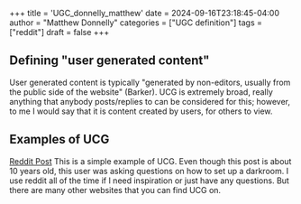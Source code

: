 +++
title = 'UGC_donnelly_matthew'
date = 2024-09-16T23:18:45-04:00
author = "Matthew Donnelly"
categories = ["UGC definition"]
tags = ["reddit"]
draft = false
+++
## Defining "user generated content" 

User generated content is typically "generated by non-editors, usually from the public side of the website" (Barker). UCG is extremely broad, really anything that anybody posts/replies to can be considered for this; however, to me I would say that it is content created by users, for others to view.

## Examples of UCG

[Reddit Post](https://www.reddit.com/r/photography/comments/2l9z1y/setting_up_a_home_darkroom_difficult/) This is a simple example of UCG. Even though this post is about 10 years old, this user was asking questions on how to set up a darkroom. I use reddit all of the time if I need inspiration or just have any questions. But there are many other websites that you can find UCG on. 
